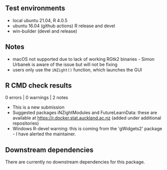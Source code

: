 ## Test environments

* local ubuntu 21.04, R 4.0.5
* ubuntu 16.04 (github actions) R release and devel
* win-builder (devel and release)

## Notes

* macOS not supported due to lack of working RGtk2 binaries - Simon Urbanek is aware of the issue but will not be fixing
* users only use the `iNZight()` function, which launches the GUI

## R CMD check results

0 errors | 0 warnings | 2 notes

* This is a new submission
* Suggested packages iNZightModules and FutureLearnData: these are available at https://r.docker.stat.auckland.ac.nz (added under additional repositories)
* Windows R-devel warning: this is coming from the 'gWidgets2' package - I have alerted the maintainer.

## Downstream dependencies

There are currently no downstream dependencies for this package.
